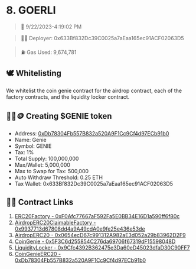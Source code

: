 # 8. GOERLI
<blockquote>📅 9/22/2023-4:19:02 PM</blockquote>

<blockquote>🧞‍♂️ Deployer: 0x633Bf832Dc39C0025a7aEaa165ec91ACF02063D5</blockquote>

<blockquote>⛽️ Gas Used: 9,674,781</blockquote>

## 🕊️ Whitelisting
We whitelist the coin genie contract for the airdrop contract, each of the factory contracts, and the liquidity locker contract.
## 🧞‍♂️🪙 Creating $GENIE token
- Address: [0xDb78304Fb557B832a520A9F1Cc9Cf4d97ECb91b0](https://goerli.etherscan.io/token/0xDb78304Fb557B832a520A9F1Cc9Cf4d97ECb91b0)
- Name: Genie
- Symbol: GENIE
- Tax: 1%
- Total Supply: 100,000,000
- Max/Wallet: 5,000,000
- Max to Swap for Tax: 500,000
- Auto Withdraw Threshold: 0.25 ETH
- Tax Wallet: 0x633Bf832Dc39C0025a7aEaa165ec91ACF02063D5
## 👷‍♂️ Contract Links
1. [ERC20Factory - 0xF0Afc77667aF592Fa5E0BB34E16D1a590ff6f80c](https://goerli.etherscan.io/address/0xF0Afc77667aF592Fa5E0BB34E16D1a590ff6f80c)
2. [AirdropERC20ClaimableFactory - 0x9937713d67808dd4a9A49cdA0e9fe25e436e53de](https://goerli.etherscan.io/address/0x9937713d67808dd4a9A49cdA0e9fe25e436e53de)
3. [AirdropERC20 - 0x0654ecD67c991312A982aE3d052a29b83962D2F9](https://goerli.etherscan.io/address/0x0654ecD67c991312A982aE3d052a29b83962D2F9)
4. [CoinGenie - 0x5F3C6d255854C276da69706f67319dF15598048D](https://goerli.etherscan.io/address/0x5F3C6d255854C276da69706f67319dF15598048D)
5. [LiquidityLocker - 0x9Cfc4392B362475e3Da60eD45023dfaD30C90FF7](https://goerli.etherscan.io/address/0x9Cfc4392B362475e3Da60eD45023dfaD30C90FF7)
6. [CoinGenieERC20 - 0xDb78304Fb557B832a520A9F1Cc9Cf4d97ECb91b0](https://goerli.etherscan.io/address/0xDb78304Fb557B832a520A9F1Cc9Cf4d97ECb91b0)
